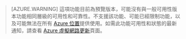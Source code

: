 >[AZURE.WARNING] 這項功能目前為預覽版本，可能沒有與一般可用性版本功能相同層級的可用性和可靠性。不支援該功能、可能已經限制功能，以及可能無法在所有 [Azure 位置](https://azure.microsoft.com/regions/)提供使用。如需此功能可用性和狀態的最新通知，請查看 [Azure 虛擬網路更新](https://azure.microsoft.com/updates/?product=virtual-network)頁面。

<!---HONumber=AcomDC_0928_2016-->